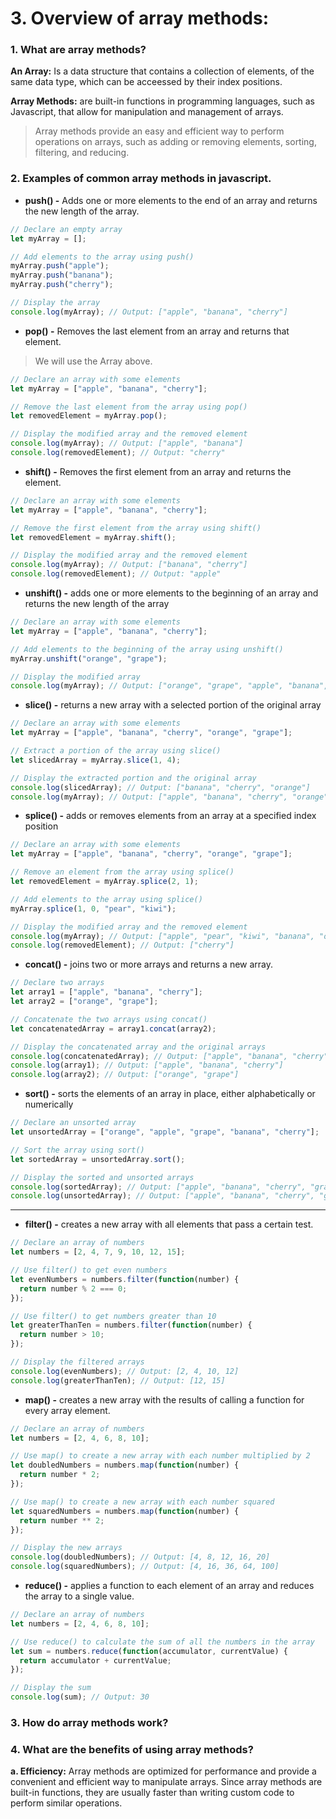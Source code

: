 # 3. Overview of array methods:

### 1. What are array methods?

**An Array:** Is a data structure that contains a collection of elements, of the same data type, which
can be acceessed by their index positions.

**Array Methods:** are built-in functions in programming languages, such as Javascript, 
that allow for manipulation and management of arrays.

>Array methods provide an easy and efficient way to perform operations on arrays, 
such as adding or removing elements, sorting, filtering, and reducing.


### 2. Examples of common array methods in javascript.
* **push() -** Adds one or more elements to the end of an array and returns the new length of the array.

```Javascript
// Declare an empty array
let myArray = [];

// Add elements to the array using push()
myArray.push("apple");
myArray.push("banana");
myArray.push("cherry");

// Display the array
console.log(myArray); // Output: ["apple", "banana", "cherry"]
```

* **pop() -** Removes the last element from an array and returns that element.

> We will use the Array above.

```Javascript
// Declare an array with some elements
let myArray = ["apple", "banana", "cherry"];

// Remove the last element from the array using pop()
let removedElement = myArray.pop();

// Display the modified array and the removed element
console.log(myArray); // Output: ["apple", "banana"]
console.log(removedElement); // Output: "cherry"
```

* **shift() -** Removes the first element from an array and returns the element.

```Javascript
// Declare an array with some elements
let myArray = ["apple", "banana", "cherry"];

// Remove the first element from the array using shift()
let removedElement = myArray.shift();

// Display the modified array and the removed element
console.log(myArray); // Output: ["banana", "cherry"]
console.log(removedElement); // Output: "apple"
```

* **unshift() -** adds one or more elements to the beginning of an array and returns the new length of the array

```Javascript
// Declare an array with some elements
let myArray = ["apple", "banana", "cherry"];

// Add elements to the beginning of the array using unshift()
myArray.unshift("orange", "grape");

// Display the modified array
console.log(myArray); // Output: ["orange", "grape", "apple", "banana", "cherry"]
```

* **slice() -** returns a new array with a selected portion of the original array

```Javascript
// Declare an array with some elements
let myArray = ["apple", "banana", "cherry", "orange", "grape"];

// Extract a portion of the array using slice()
let slicedArray = myArray.slice(1, 4);

// Display the extracted portion and the original array
console.log(slicedArray); // Output: ["banana", "cherry", "orange"]
console.log(myArray); // Output: ["apple", "banana", "cherry", "orange", "grape"]
```

* **splice() -** adds or removes elements from an array at a specified index position

```Javascript
// Declare an array with some elements
let myArray = ["apple", "banana", "cherry", "orange", "grape"];

// Remove an element from the array using splice()
let removedElement = myArray.splice(2, 1);

// Add elements to the array using splice()
myArray.splice(1, 0, "pear", "kiwi");

// Display the modified array and the removed element
console.log(myArray); // Output: ["apple", "pear", "kiwi", "banana", "orange", "grape"]
console.log(removedElement); // Output: ["cherry"]
```

* **concat() -** joins two or more arrays and returns a new array.

```Javascript
// Declare two arrays
let array1 = ["apple", "banana", "cherry"];
let array2 = ["orange", "grape"];

// Concatenate the two arrays using concat()
let concatenatedArray = array1.concat(array2);

// Display the concatenated array and the original arrays
console.log(concatenatedArray); // Output: ["apple", "banana", "cherry", "orange", "grape"]
console.log(array1); // Output: ["apple", "banana", "cherry"]
console.log(array2); // Output: ["orange", "grape"]
```

* **sort() -** sorts the elements of an array in place, either alphabetically or numerically

```Javascript
// Declare an unsorted array
let unsortedArray = ["orange", "apple", "grape", "banana", "cherry"];

// Sort the array using sort()
let sortedArray = unsortedArray.sort();

// Display the sorted and unsorted arrays
console.log(sortedArray); // Output: ["apple", "banana", "cherry", "grape", "orange"]
console.log(unsortedArray); // Output: ["apple", "banana", "cherry", "grape", "orange"]
```
---

* **filter() -** creates a new array with all elements that pass a certain test.

```Javascript
// Declare an array of numbers
let numbers = [2, 4, 7, 9, 10, 12, 15];

// Use filter() to get even numbers
let evenNumbers = numbers.filter(function(number) {
  return number % 2 === 0;
});

// Use filter() to get numbers greater than 10
let greaterThanTen = numbers.filter(function(number) {
  return number > 10;
});

// Display the filtered arrays
console.log(evenNumbers); // Output: [2, 4, 10, 12]
console.log(greaterThanTen); // Output: [12, 15]
```

* **map() -** creates a new array with the results of calling a function for every array element.

```Javascript
// Declare an array of numbers
let numbers = [2, 4, 6, 8, 10];

// Use map() to create a new array with each number multiplied by 2
let doubledNumbers = numbers.map(function(number) {
  return number * 2;
});

// Use map() to create a new array with each number squared
let squaredNumbers = numbers.map(function(number) {
  return number ** 2;
});

// Display the new arrays
console.log(doubledNumbers); // Output: [4, 8, 12, 16, 20]
console.log(squaredNumbers); // Output: [4, 16, 36, 64, 100]
```

* **reduce() -** applies a function to each element of an array and reduces the array to a single value.

```Javascript
// Declare an array of numbers
let numbers = [2, 4, 6, 8, 10];

// Use reduce() to calculate the sum of all the numbers in the array
let sum = numbers.reduce(function(accumulator, currentValue) {
  return accumulator + currentValue;
});

// Display the sum
console.log(sum); // Output: 30
```


### 3. How do array methods work?

### 4. What are the benefits of using array methods?
   **a. Efficiency:** 
   Array methods are optimized for performance and provide a convenient and efficient way to manipulate arrays. Since array methods are built-in functions, they are usually faster than writing custom code to perform similar operations.
